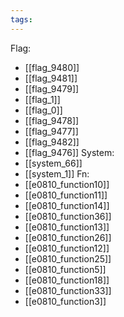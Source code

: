 ```yaml
---
tags:
---
```

Flag:
- [[flag_9480]]
- [[flag_9481]]
- [[flag_9479]]
- [[flag_1]]
- [[flag_0]]
- [[flag_9478]]
- [[flag_9477]]
- [[flag_9482]]
- [[flag_9476]]
System:
- [[system_66]]
- [[system_1]]
Fn:
- [[e0810_function10]]
- [[e0810_function11]]
- [[e0810_function14]]
- [[e0810_function36]]
- [[e0810_function13]]
- [[e0810_function26]]
- [[e0810_function12]]
- [[e0810_function25]]
- [[e0810_function5]]
- [[e0810_function18]]
- [[e0810_function33]]
- [[e0810_function3]]
